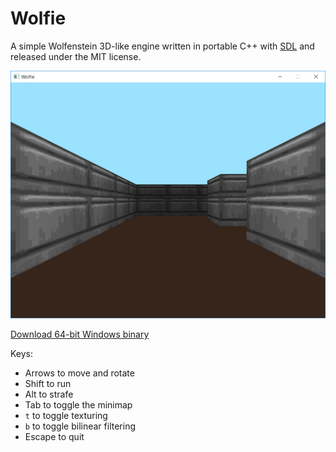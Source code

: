 # Wolfie
A simple Wolfenstein 3D-like engine written in portable C++ with [SDL](https://www.libsdl.org/) and released under the MIT license.

![Screenshot](/screenshot.png?raw=true)

[Download 64-bit Windows binary](https://github.com/dictoon/Wolfie/releases/download/1.0.0/Wolfie-1.0.0.zip)

Keys:
* Arrows to move and rotate
* Shift to run
* Alt to strafe
* Tab to toggle the minimap
* `t` to toggle texturing
* `b` to toggle bilinear filtering
* Escape to quit
